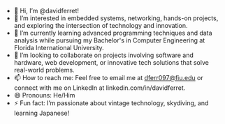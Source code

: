 - 👋 Hi, I’m @davidferret!
- 👀 I’m interested in embedded systems, networking, hands-on projects, and exploring the intersection of technology and innovation. 
- 🌱 I’m currently learning advanced programming techniques and data analysis while pursuing my Bachelor's in Computer Engineering at Florida International University.
- 💞️ I’m looking to collaborate on projects involving software and hardware, web development, or innovative tech solutions that solve real-world problems.  
- 📫 How to reach me: Feel free to email me at dferr097@fiu.edu or connect with me on LinkedIn at linkedin.com/in/davidferret.  
- 😄 Pronouns: He/Him
- ⚡ Fun fact: I’m passionate about vintage technology, skydiving, and learning Japanese!
